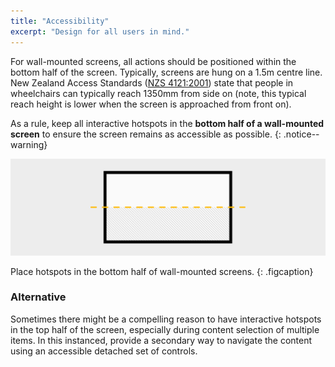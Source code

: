 ```yaml
---
title: "Accessibility"
excerpt: "Design for all users in mind."
---
```


For wall-mounted screens, all actions should be positioned within the bottom half of the screen. Typically, screens are hung on a 1.5m centre line. New Zealand Access Standards ([NZS 4121:2001](https://www.standards.govt.nz/assets/Publication-files/NZS4121-2001.pdf)) state that people in wheelchairs can typically reach 1350mm from side on (note, this typical reach height is lower when the screen is approached from front on).

As a rule, keep all interactive hotspots in the **bottom half of a wall-mounted screen** to ensure the screen remains as accessible as possible.
{: .notice--warning}

![Accessibile ares of a wall-mounted screen](/images/accessibility-half.png)

Place hotspots in the bottom half of wall-mounted screens.
{: .figcaption}


### Alternative

Sometimes there might be a compelling reason to have interactive hotspots in the top half of the screen, especially during content selection of multiple items. In this instanced, provide a secondary way to navigate the content using an accessible detached set of controls.